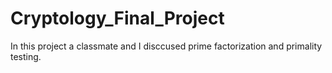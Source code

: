 # Cryptology_Final_Project
In this project a classmate and I disccused prime factorization and primality testing.
